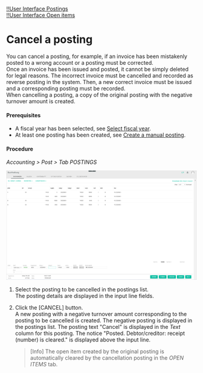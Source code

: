 [!!User Interface Postings](../UserInterface/01a_Bookings.md)  
[!!User Interface Open items](../UserInterface/01d_OpenItems.md)   


# Cancel a posting

You can cancel a posting, for example, if an invoice has been mistakenly posted to a wrong account or a posting must be corrected.   
Once an invoice has been issued and posted, it cannot be simply deleted for legal reasons. The incorrect invoice must be cancelled and recorded as reverse posting in the system. Then, a new correct invoice must be issued and a corresponding posting must be recorded.    
When cancelling a posting, a copy of the original posting with the negative turnover amount is created.

#### Prerequisites

- A fiscal year has been selected, see [Select fiscal year](./01_SelectFiscalYear.md).
- At least one posting has been created, see [Create a manual posting](./04_CreateManualBooking.md).

#### Procedure

*Accounting > Post > Tab POSTINGS*

![Postings](../../Assets/Screenshots/RetailSuiteAccounting/Book/Bookings/Bookings.png "[Postings]")

1. Select the posting to be cancelled in the postings list.  
    The posting details are displayed in the input line fields.

2. Click the [CANCEL] button.   
    A new posting with a negative turnover amount corresponding to the posting to be cancelled is created. The negative posting is displayed in the postings list. The posting text "Cancel" is displayed in the *Text* column for this posting. The notice "Posted. Debtor/creditor: receipt (number) is cleared." is displayed above the input line.

    > [Info] The open item created by the original posting is automatically cleared by the cancellation posting in the *OPEN ITEMS* tab.  
